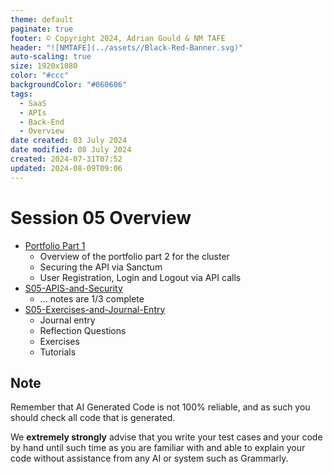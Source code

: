 ```yaml
---
theme: default
paginate: true
footer: © Copyright 2024, Adrian Gould & NM TAFE
header: "![NMTAFE](../assets//Black-Red-Banner.svg)"
auto-scaling: true
size: 1920x1080
color: "#ccc"
backgroundColor: "#060606"
tags:
  - SaaS
  - APIs
  - Back-End
  - Overview
date created: 03 July 2024
date modified: 08 July 2024
created: 2024-07-31T07:52
updated: 2024-08-09T09:06
---
```


# Session 05 Overview

- [Portfolio Part 1](S04-Portfolio-Work.md)
	- Overview of the portfolio part 2 for the cluster
	- Securing the API via Sanctum
	- User Registration, Login and Logout via API calls
- [S05-APIS-and-Security](S05-APIS-and-Security.md)
	- ... notes are 1/3 complete
- [S05-Exercises-and-Journal-Entry](S05-Exercises-and-Journal-Entry.md)
	- Journal entry
	- Reflection Questions
	- Exercises
	- Tutorials




## Note

Remember that AI Generated Code is not 100% reliable, and as such you should check all code that is generated.

We **extremely strongly** advise that you write your test cases and your code by hand until such time as you are familiar with and able to explain your code without assistance from any AI or system such as Grammarly.




